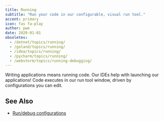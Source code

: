 ```yaml
---
title: Running
subtitle: "Run your code in our configurable, visual run tool."
accent: primary
icon: fas fa-play
author: pwe
date: 2020-01-01
obsoletes:
  - /dotnet/topics/running/
  - /goland/topics/running/
  - /idea/topics/running/
  - /pycharm/topics/running/
  - /webstorm/topics/running-debugging/
---
```


Writing applications means running code. Our IDEs help with launching our applications!
Code executes in our run tool window, driven by configurations you can edit.

## See Also

- [Run/debug configurations](https://www.jetbrains.com/help/idea/run-debug-configuration.html)
